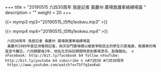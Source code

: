 +++
title = "20190515  六四30周年 我是記者 黃慶州 廣場救護車絡繹鳴笛 "
description = ""
weight = 20
+++

{{< mymp3 mp3="20190515_t5ffq1eokwu.mp3" >}}

{{< mymp4 mp4="20190515_t5ffq1eokwu.mp4" >}}

     六四30周年 我是記者 黃慶州 廣場救護車絡繹鳴笛 
     黃慶州1989年是亞洲電視記者，與天安門廣場裡以絕食爭取民主的學生只差幾歲，救護車的鳴笛至今難忘。六四鎮壓後3年，他在北京採訪期間特意到廣場憑吊，創傷猶在。 n nFacebook: http://bit.ly/facebook 64 follow nYouTube: http://bit.ly/youtube 64 subscribe n n#六四30 #六四30周年 
     https://www.youtube.com/watch?v=T5ffq1eoKwU 
